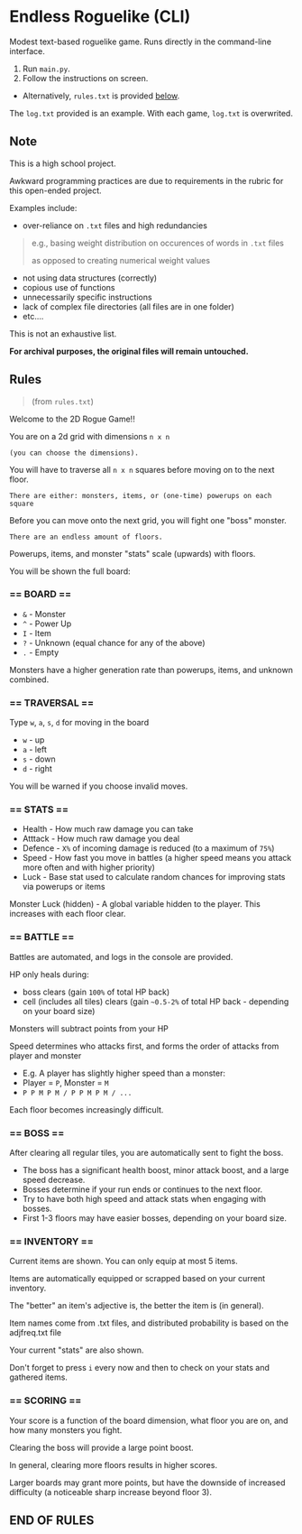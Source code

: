 # Endless Roguelike (CLI)
Modest text-based roguelike game. Runs directly in the command-line interface.

1. Run `main.py`. 
2. Follow the instructions on screen. 
* Alternatively, `rules.txt` is provided [below](#Rules).

The `log.txt` provided is an example. With each game, `log.txt` is overwrited.

## Note
This is a high school project.

Awkward programming practices are due to requirements in the rubric for this open-ended project.

Examples include:
- over-reliance on `.txt` files and high redundancies
> e.g., basing weight distribution on occurences of words in `.txt` files
> 
> as opposed to creating numerical weight values
- not using data structures (correctly)
- copious use of functions
- unnecessarily specific instructions
- lack of complex file directories (all files are in one folder)
- etc....

This is not an exhaustive list.

**For archival purposes, the original files will remain untouched.**

## Rules
> (from `rules.txt`)

Welcome to the 2D Rogue Game!!

You are on a 2d grid with dimensions `n x n`

    (you can choose the dimensions).

You will have to traverse all `n x n` squares before moving on to the next floor.

    There are either: monsters, items, or (one-time) powerups on each square

Before you can move onto the next grid, you will fight one "boss" monster.

    There are an endless amount of floors.

Powerups, items, and monster "stats" scale (upwards) with floors.

You will be shown the full board:

### == BOARD ==

- `&` - Monster
- `^` - Power Up
- `I` - Item
- `?` - Unknown (equal chance for any of the above)
- `.` - Empty

Monsters have a higher generation rate than powerups, items, and unknown combined.

### == TRAVERSAL ==

Type `w`, `a`, `s`, `d` for moving in the board
- `w` - up
- `a` - left
- `s` - down
- `d` - right

You will be warned if you choose invalid moves.

### == STATS ==

- Health - How much raw damage you can take
- Atttack - How much raw damage you deal
- Defence - `X%` of incoming damage is reduced (to a maximum of `75%`)
- Speed - How fast you move in battles (a higher speed means you attack more often and with higher priority)
- Luck - Base stat used to calculate random chances for improving stats via powerups or items

Monster Luck (hidden) - A global variable hidden to the player. This increases with each floor clear.

### == BATTLE ==

Battles are automated, and logs in the console are provided.

HP only heals during:
- boss clears (gain `100%` of total HP back)
- cell (includes all tiles) clears (gain `~0.5-2%` of total HP back - depending on your board size)

Monsters will subtract points from your HP

Speed determines who attacks first, and forms the order of attacks from player and monster

- E.g. A player has slightly higher speed than a monster:
- Player = `P`, Monster = `M`
- `P P M P M / P P M P M / ...`

Each floor becomes increasingly difficult.

### == BOSS == 

After clearing all regular tiles, you are automatically sent to fight the boss.

- The boss has a significant health boost, minor attack boost, and a large speed decrease.
- Bosses determine if your run ends or continues to the next floor.
- Try to have both high speed and attack stats when engaging with bosses.
- First 1-3 floors may have easier bosses, depending on your board size.

### == INVENTORY ==
Current items are shown. You can only equip at most 5 items.

Items are automatically equipped or scrapped based on your current inventory.

The "better" an item's adjective is, the better the item is (in general).

Item names come from .txt files, and distributed probability is based on the adjfreq.txt file

Your current "stats" are also shown.

Don't forget to press `i` every now and then to check on your stats and gathered items.

### == SCORING ==
Your score is a function of the board dimension, what floor you are on, and how many monsters you fight.

Clearing the boss will provide a large point boost.

In general, clearing more floors results in higher scores.

Larger boards may grant more points, but have the downside of increased difficulty (a noticeable sharp increase beyond floor 3).

END OF RULES
------------
